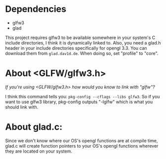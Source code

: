 # Dependencies

- glfw3
- glad

This project requires glfw3 to be available somewhere in your system's C include directories, I think it is dynamically linked to. Also, you need a glad.h header in your include directories specifically for opengl 3.3. You can download them from `glad.dav1d.de`. When doing so, set "profile" to "core".

# About <GLFW/glfw3.h>

_If you're using <GLFW/glfw3.h> how would you know to link with "glfw"?_

I think this command tells you: `pkg-config --cflags --libs glfw3`. So if you want to use glfw3 library, pkg-config outputs "-lglfw" which is what you should link with.

# About glad.c:

Since we don't know where our OS's opengl functions are at compile time, glad.c will create function pointers to your OS's opengl functions wherever they are located on your system.

